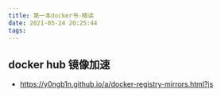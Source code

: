 ```yaml
---
title: 第一本docker书-精读
date: 2021-05-24 20:25:44
tags:
---
```


## docker hub 镜像加速
- https://y0ngb1n.github.io/a/docker-registry-mirrors.html?js
